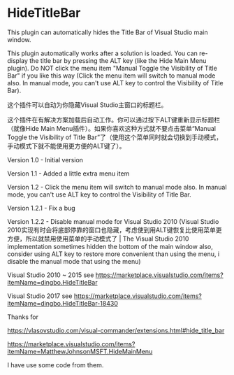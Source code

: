 # HideTitleBar


This plugin can automatically hides the Title Bar of Visual Studio main window.

This plugin automatically works after a solution is loaded. You can re-display the title bar by pressing the ALT key  (like the Hide Main Menu plugin). Do NOT click the menu item "Manual Toggle the Visibility of Title Bar" if you like this way (Click the menu item will switch to manual mode also. In manual mode, you can't use ALT key to control the Visibility of Title Bar).

 

这个插件可以自动为你隐藏Visual Studio主窗口的标题栏。

这个插件在有解决方案加载后自动工作。你可以通过按下ALT键重新显示标题栏（就像Hide Main Menu插件）。如果你喜欢这种方式就不要点击菜单“Manual Toggle the Visibility of Title Bar”了（使用这个菜单同时就会切换到手动模式，手动模式下就不能使用更方便的ALT键了）。

 

 

Version 1.0 - Initial version

Version 1.1 - Added a little extra menu item

Version 1.2 - Click the menu item will switch to manual mode also. In manual mode, you can't use ALT key to control the Visibility of Title Bar.

Version 1.2.1 - Fix a bug

Version 1.2.2 - Disable manual mode for Visual Studio 2010 (Visual Studio 2010实现有时会将底部停靠的窗口也隐藏，考虑使到用ALT键恢复比使用菜单更方便，所以就禁用使用菜单的手动模式了 | The Visual Studio 2010 implementation sometimes hidden the bottom of the main window also, consider using ALT key to restore more convenient than using the menu, i disable the manual mode that using the menu)

 

 

 
Visual Studio 2010 ~ 2015 see https://marketplace.visualstudio.com/items?itemName=dingbo.HideTitleBar

Visual Studio 2017 see https://marketplace.visualstudio.com/items?itemName=dingbo.HideTitleBar-18430

 

 

Thanks for

https://vlasovstudio.com/visual-commander/extensions.html#hide_title_bar

https://marketplace.visualstudio.com/items?itemName=MatthewJohnsonMSFT.HideMainMenu

I have use some code from them.
